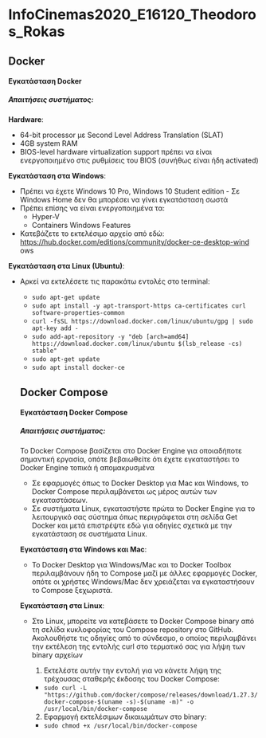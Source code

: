 # InfoCinemas2020_E16120_Theodoros_Rokas

## Docker 

#### Εγκατάσταση Docker 
##### Απαιτήσεις συστήματος: 
__Hardware__:
* 64-bit processor με Second Level Address Translation (SLAT)
* 4GB system RAM
* BIOS-level hardware virtualization support πρέπει να είναι ενεργοποιημένο στις ρυθμίσεις του BIOS (συνήθως είναι ήδη activated)

__Εγκατάσταση στα Windows__: 
* Πρέπει να έχετε Windows 10 Pro, Windows 10 Student edition - Σε Windows Home δεν θα μπορέσει να γίνει εγκατάσταση σωστά
* Πρέπει επίσης να είναι ενεργοποιημένα τα: 
  * Hyper-V 
  * Containers Windows Features
* Κατεβάζετε το εκτελέσιμο αρχείο από εδώ: https://hub.docker.com/editions/community/docker-ce-desktop-wind
ows

__Εγκατάσταση στα Linux (Ubuntu)__:
* Αρκεί να εκτελέσετε τις παρακάτω εντολές στο terminal: 
  * `sudo apt-get update`
  * `sudo apt install -y apt-transport-https ca-certificates curl software-properties-common`
  * `curl -fsSL https://download.docker.com/linux/ubuntu/gpg | sudo apt-key add -`
  * `sudo add-apt-repository -y "deb [arch=amd64] https://download.docker.com/linux/ubuntu $(lsb_release -cs) stable"`
  * `sudo apt-get update`
  * `sudo apt install docker-ce`
  
  ## Docker Compose
  
  #### Εγκατάσταση Docker Compose
  ##### Απαιτήσεις συστήματος: 
  Το Docker Compose βασίζεται στο Docker Engine για οποιαδήποτε σημαντική εργασία, οπότε βεβαιωθείτε ότι έχετε εγκαταστήσει το Docker Engine τοπικά ή απομακρυσμένα
  * Σε εφαρμογές όπως το Docker Desktop για Mac και Windows, το Docker Compose περιλαμβάνεται ως μέρος αυτών των εγκαταστάσεων.
  * Σε συστήματα Linux, εγκαταστήστε πρώτα το Docker Engine για το λειτουργικό σας σύστημα όπως περιγράφεται στη σελίδα Get Docker και μετά επιστρέψτε εδώ για οδηγίες σχετικά με την εγκατάσταση σε συστήματα Linux.
  
  __Εγκατάσταση στα Windows και Mac__:
  * Το Docker Desktop για Windows/Mac και το Docker Toolbox περιλαμβάνουν ήδη το Compose μαζί με άλλες εφαρμογές Docker, οπότε οι χρήστες Windows/Mac δεν χρειάζεται να εγκαταστήσουν το Compose ξεχωριστά.
  
  __Εγκατάσταση στα Linux__:
  * Στο Linux, μπορείτε να κατεβάσετε το Docker Compose binary από τη σελίδα κυκλοφορίας του Compose repository στο GitHub. Ακολουθήστε τις οδηγίες από το σύνδεσμο, ο οποίος περιλαμβάνει την εκτέλεση της εντολής curl στο τερματικό σας για λήψη των binary αρχείων
  
    1) Εκτελέστε αυτήν την εντολή για να κάνετε λήψη της τρέχουσας σταθερής έκδοσης του Docker Compose:
    
      * `sudo curl -L "https://github.com/docker/compose/releases/download/1.27.3/docker-compose-$(uname -s)-$(uname -m)" -o /usr/local/bin/docker-compose`
    
    2) Εφαρμογή εκτελέσιμων δικαιωμάτων στο binary:
    
      * `sudo chmod +x /usr/local/bin/docker-compose`
